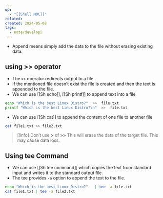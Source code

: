 ```yaml
---
up:
  - "[[Shell MOC]]"
related: 
created: 2024-05-08
tags:
  - note/develop🍃
---
```


- Append means simply add the data to the file without erasing existing data.
## using >> operator
- The `>>` operator redirects output to a file. 
- If the mentioned file doesn’t exist the file is created and then the text is appended to the file.
- We can use [[Sh echo]], [[Sh printf]] to append text into a file
```sh
echo "Which is the best Linux Distro?"  >>  file.txt
printf "Which is the best Linux Distro?\n"  >>  file.txt
```
- We can use [[Sh cat]] to append the content of one file to another file
```sh
cat file1.txt >> file2.txt
```
> [!info]
> Don’t use **>** of **>>** This will erase the data of the target file. This may cause data loss.

## Using tee Command
- We can use [[Sh tee command]] which copies the text from standard input and writes it to the standard output file.
- The tee provides `-a` option to append the text to the file.
```sh
echo "Which is the best Linux Distro?"   | tee -a file.txt
cat file1.txt | tee -a file2.txt
```